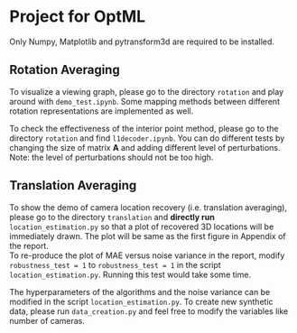 # Project for OptML

Only Numpy, Matplotlib and pytransform3d are required to be installed.  

## Rotation Averaging
To visualize a viewing graph, please go to the directory `rotation` and play around with `demo_test.ipynb`. Some mapping methods between different rotation representations are implemented as well.

To check the effectiveness of the interior point method, please go to the directory `rotation` and find `l1decoder.ipynb`. You can do different tests by changing the size of matrix **A** and adding different level of perturbations. Note: the level of perturbations should not be too high.

## Translation Averaging

To show the demo of camera location recovery (i.e. translation averaging), please go to the directory `translation` and **directly run** `location_estimation.py` so that a plot of recovered 3D locations will be immediately drawn. The plot will be same as the first figure in Appendix of the report.  
To re-produce the plot of MAE versus noise variance in the report, modify `robustness_test = 1` to `robustness_test = 1` in the script `location_estimation.py`. Running this test would take some time.  

The hyperparameters of the algorithms and the noise variance can be modified in the script `location_estimation.py`. To create new synthetic data, please run `data_creation.py` and feel free to modify the variables like number of cameras.
